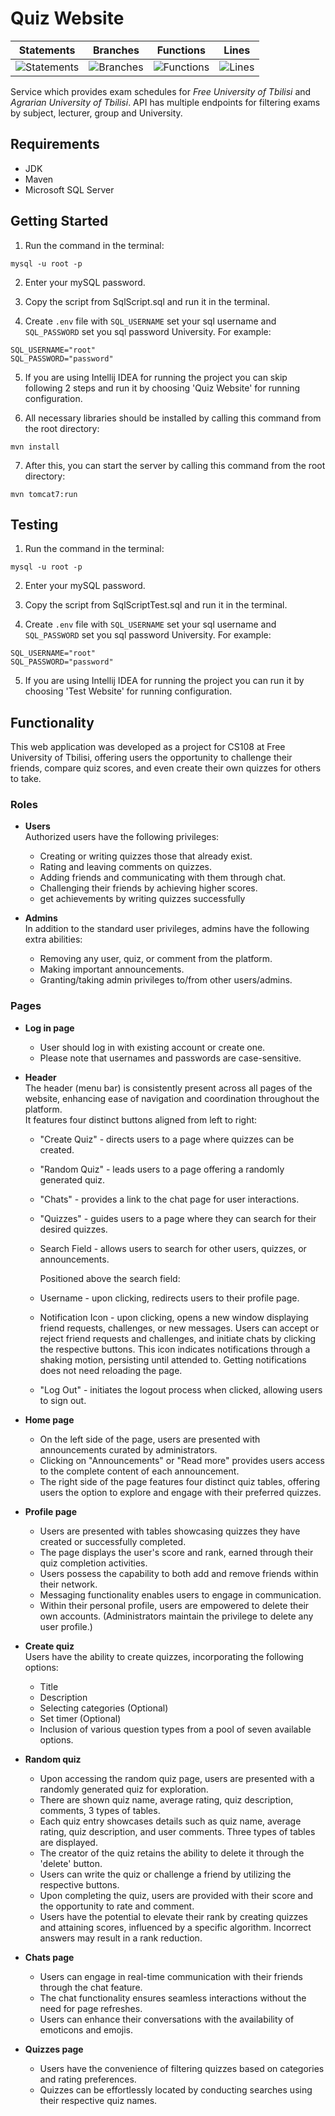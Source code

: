 # Quiz Website

| Statements                                                                            | Branches                                                                       | Functions                                                                           | Lines                                                                       |
|---------------------------------------------------------------------------------------|--------------------------------------------------------------------------------|-------------------------------------------------------------------------------------|-----------------------------------------------------------------------------|
| ![Statements](https://img.shields.io/badge/statements-88.47%25-yellow.svg?style=flat) | ![Branches](https://img.shields.io/badge/branches-76.92%25-red.svg?style=flat) | ![Functions](https://img.shields.io/badge/functions-81.81%25-yellow.svg?style=flat) | ![Lines](https://img.shields.io/badge/lines-88.17%25-yellow.svg?style=flat) |

Service which provides exam schedules for _Free University of Tbilisi_ and _Agrarian University of Tbilisi_.
API has multiple endpoints for filtering exams by subject, lecturer, group and University.

## Requirements

- JDK
- Maven
- Microsoft SQL Server

## Getting Started

1. Run the command in the terminal:

```shell
mysql -u root -p
```

2. Enter your mySQL password.

3. Copy the script from SqlScript.sql and run it in the terminal.

4. Create `.env` file with `SQL_USERNAME` set your sql username and
   `SQL_PASSWORD` set you sql password University. For example:

```dotenv
SQL_USERNAME="root"
SQL_PASSWORD="password"
```

5. If you are using Intellij IDEA for running the project you can skip following 2 steps and run it by choosing 'Quiz
   Website' for running configuration.

6. All necessary libraries should be installed by calling this command from the root directory:

```shell
mvn install
```

7. After this, you can start the server by calling this command from the root directory:

```shell
mvn tomcat7:run
```

## Testing

1. Run the command in the terminal:

```shell
mysql -u root -p
```

2. Enter your mySQL password.

3. Copy the script from SqlScriptTest.sql and run it in the terminal.

4. Create `.env` file with `SQL_USERNAME` set your sql username and
   `SQL_PASSWORD` set you sql password University. For example:

```dotenv
SQL_USERNAME="root"
SQL_PASSWORD="password"
```

5. If you are using Intellij IDEA for running the project you can run it by choosing 'Test
   Website' for running configuration.

## Functionality

This web application was developed as a project for CS108 at Free University of Tbilisi,
offering users the opportunity to challenge their friends, compare quiz scores, and even create their own quizzes for
others to take.

### Roles

- **Users** <br/>
  Authorized users have the following privileges:
    - Creating or writing quizzes those that already exist.
    - Rating and leaving comments on quizzes.
    - Adding friends and communicating with them through chat.
    - Challenging their friends by achieving higher scores.
    - get achievements by writing quizzes successfully


- **Admins** <br/>
  In addition to the standard user privileges, admins have the following extra abilities:
    - Removing any user, quiz, or comment from the platform.
    - Making important announcements.
    - Granting/taking admin privileges to/from other users/admins.

### Pages

- **Log in page** <br/>
    - User should log in with existing account or create one.
    - Please note that usernames and passwords are case-sensitive.


- **Header** <br/>
  The header (menu bar) is consistently present across all pages of the website, enhancing ease of navigation and
  coordination throughout the platform. <br/>
  It features four distinct buttons aligned from left to right:
    - "Create Quiz" - directs users to a page where quizzes can be created.
    - "Random Quiz" - leads users to a page offering a randomly generated quiz.
    - "Chats" - provides a link to the chat page for user interactions.
    - "Quizzes" - guides users to a page where they can search for their desired quizzes.
    - Search Field - allows users to search for other users, quizzes, or announcements.

      Positioned above the search field:
    - Username - upon clicking, redirects users to their profile page.
    - Notification Icon - upon clicking, opens a new window displaying friend requests, challenges, or new messages.
      Users can accept or reject friend requests and challenges, and initiate chats by clicking the respective buttons.
      This icon indicates notifications through a shaking motion, persisting until attended to. Getting notifications
      does not need reloading the page.
    - "Log Out" - initiates the logout process when clicked, allowing users to sign out.


- **Home page** <br/>
    - On the left side of the page, users are presented with announcements curated by administrators.
    - Clicking on "Announcements" or "Read more" provides users access to the complete content of each announcement.
    - The right side of the page features four distinct quiz tables, offering users the option to explore and engage
      with their preferred quizzes.


- **Profile page** <br/>
    - Users are presented with tables showcasing quizzes they have created or successfully completed.
    - The page displays the user's score and rank, earned through their quiz completion activities.
    - Users possess the capability to both add and remove friends within their network.
    - Messaging functionality enables users to engage in communication.
    - Within their personal profile, users are empowered to delete their own accounts. (Administrators maintain the
      privilege to delete any user profile.)


- **Create quiz** <br/>
  Users have the ability to create quizzes, incorporating the following options:
    - Title
    - Description
    - Selecting categories (Optional)
    - Set timer (Optional)
    - Inclusion of various question types from a pool of seven available options.


- **Random quiz** <br/>
    - Upon accessing the random quiz page, users are presented with a randomly generated quiz for exploration.
    - There are shown quiz name, average rating, quiz description, comments, 3 types of tables.
    - Each quiz entry showcases details such as quiz name, average rating, quiz description, and user comments. Three
      types of tables are displayed.
    - The creator of the quiz retains the ability to delete it through the 'delete' button.
    - Users can write the quiz or challenge a friend by utilizing the respective buttons.
    - Upon completing the quiz, users are provided with their score and the opportunity to rate and comment.
    - Users have the potential to elevate their rank by creating quizzes and attaining scores, influenced by a specific
      algorithm. Incorrect answers may result in a rank reduction.


- **Chats page** <br/>
    - Users can engage in real-time communication with their friends through the chat feature.
    - The chat functionality ensures seamless interactions without the need for page refreshes.
    - Users can enhance their conversations with the availability of emoticons and emojis.


- **Quizzes page** <br/>
    - Users have the convenience of filtering quizzes based on categories and rating preferences.
    - Quizzes can be effortlessly located by conducting searches using their respective quiz names.

